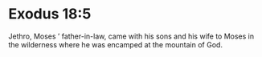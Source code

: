 # Exodus 18:5

Jethro, Moses ’ father-in-law, came with his sons and his wife to Moses in the wilderness where he was encamped at the mountain of God.
